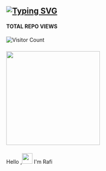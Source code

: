 

## [![Typing SVG](https://readme-typing-svg.herokuapp.com?font=Lemon+milk&color=F7000&lines=Hello...++im+Rafi;Welcome+to+my+profile;Web+developer+and+design)](https://git.io/typing-svg)
#### TOTAL REPO VIEWS
![Visitor Count](https://profile-counter.glitch.me/Rafi/count.svg)

<p style="font-size: 22px;">
<img src="https://miro.medium.com/v2/resize:fit:1400/1*FO_MH_dSMybmwWjEwKHYcQ.gif" width="250px">


Hello ,<a href="Hey" style="font-size:10px;"><img src="https://raw.githubusercontent.com/TOXIC-DEVIL/TOXIC-DEVIL/TOXIC-DEVIL-OFFICIAL/media/Hi.gif" width="28px"></a> I'm Rafi&nbsp;
